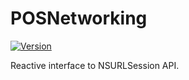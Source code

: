 # POSNetworking
[![Version](http://img.shields.io/cocoapods/v/POSNetworking.svg)](http://cocoapods.org/?q=POSNetworking)

Reactive interface to NSURLSession API.
